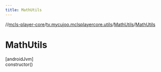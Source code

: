 ```yaml
---
title: MathUtils
---
```

//[mcls-player-core](../../../index.html)/[tv.mycujoo.mclsplayercore.utils](../index.html)/[MathUtils](index.html)/[MathUtils](-math-utils.html)



# MathUtils



[androidJvm]\
constructor()




